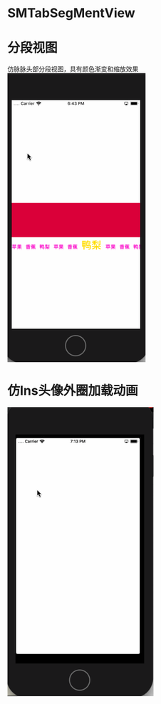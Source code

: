 # SMTabSegMentView
# 分段视图
仿脉脉头部分段视图，具有颜色渐变和缩放效果  
![分段视图](/imageSource/segmentView.gif)
# 仿Ins头像外圈加载动画
![加载视图](/imageSource/loading.gif)

